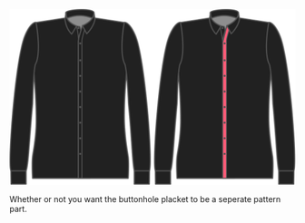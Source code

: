![Separate Knopflochleiste](seperatebuttonholeplacket.svg)

Whether or not you want the buttonhole placket to be a seperate pattern part.
